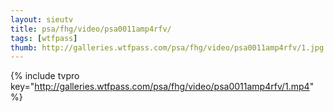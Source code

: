 ```yaml
--- 
layout: sieutv
title: psa/fhg/video/psa0011amp4rfv/
tags: [wtfpass]
thumb: http://galleries.wtfpass.com/psa/fhg/video/psa0011amp4rfv/1.jpg
---
```

{% include tvpro key="http://galleries.wtfpass.com/psa/fhg/video/psa0011amp4rfv/1.mp4" %} 
